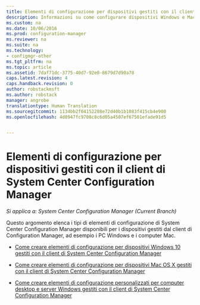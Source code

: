 ```yaml
---
title: Elementi di configurazione per dispositivi gestiti con il client di System Center Configuration Manager | System Center Configuration Manager
description: Informazioni su come configurare dispositivi Windows e Mac gestiti con il client di System Center Configuration Manager.
ms.custom: na
ms.date: 10/06/2016
ms.prod: configuration-manager
ms.reviewer: na
ms.suite: na
ms.technology:
- configmgr-other
ms.tgt_pltfrm: na
ms.topic: article
ms.assetid: 7daf71dc-3775-40d7-92e0-8679d7d90a78
caps.latest.revision: 4
caps.handback.revision: 0
author: robstackmsft
ms.author: robstack
manager: angrobe
translationtype: Human Translation
ms.sourcegitcommit: 1134bb2f04152288e72d40b1b1083f415cb4e900
ms.openlocfilehash: 4d8947fc9708c8c6d05a4507ef67501efade91d5


---
```

# <a name="configuration-items-for-devices-managed-with-the-system-center-configuration-manager-client"></a>Elementi di configurazione per dispositivi gestiti con il client di System Center Configuration Manager

*Si applica a: System Center Configuration Manager (Current Branch)*

Questo argomento elenca i tipi di elementi di configurazione di System Center Configuration Manager disponibili per i dispositivi gestiti dal client di Configuration Manager, ad esempio i PC Windows e i computer Mac.  

-   [Come creare elementi di configurazione per dispositivi Windows 10 gestiti con il client di System Center Configuration Manager](../../compliance/deploy-use/create-configuration-items-for-windows-10-devices-managed-with-the-client.md)  

-   [Come creare elementi di configurazione per dispositivi Mac OS X gestiti con il client di System Center Configuration Manager](../../compliance/deploy-use/create-configuration-items-for-mac-os-x-devices-managed-with-the-client.md)  

-   [Come creare elementi di configurazione personalizzati per computer desktop e server Windows gestiti con il client di System Center Configuration Manager](../../compliance/deploy-use/create-custom-configuration-items-for-windows-desktop-and-server-computers-managed-with-the-client.md)  



<!--HONumber=Nov16_HO1-->


